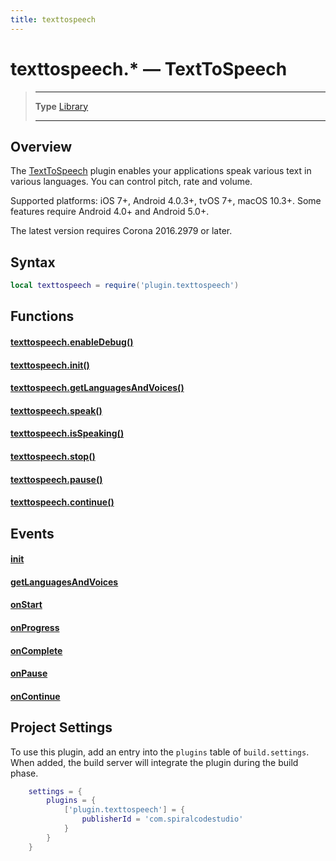 ```yaml
---
title: texttospeech
---
```

# texttospeech.* &mdash; TextToSpeech

> --------------------- ------------------------------------------------------------------------------------------
> __Type__              [Library](https://docs.coronalabs.com/api/type/library.html)
> --------------------- ------------------------------------------------------------------------------------------


## Overview

The [TextToSpeech](https://marketplace.coronalabs.com/plugin/texttospeech) plugin enables your applications speak various text in various languages. You can control pitch, rate and volume.

Supported platforms: iOS 7+, Android 4.0.3+, tvOS 7+, macOS 10.3+. Some features require Android 4.0+ and Android 5.0+.

The latest version requires Corona 2016.2979 or later.

## Syntax
```lua
local texttospeech = require('plugin.texttospeech')  
```
## Functions

#### [texttospeech.enableDebug()](/plugin/texttospeech/enableDebug)

#### [texttospeech.init()](/plugin/texttospeech/init)

#### [texttospeech.getLanguagesAndVoices()](/plugin/texttospeech/getLanguagesAndVoices)

#### [texttospeech.speak()](/plugin/texttospeech/speak)

#### [texttospeech.isSpeaking()](/plugin/texttospeech/isSpeaking)

#### [texttospeech.stop()](/plugin/texttospeech/stop)

#### [texttospeech.pause()](/plugin/texttospeech/pause)

#### [texttospeech.continue()](/plugin/texttospeech/continue)

## Events

#### [init](/plugin/texttospeech/event/init/)

#### [getLanguagesAndVoices](/plugin/texttospeech/event/getLanguagesAndVoices/)

#### [onStart](/plugin/texttospeech/event/onStart/)

#### [onProgress](/plugin/texttospeech/event/onProgress/)

#### [onComplete](/plugin/texttospeech/event/onComplete/)

#### [onPause](/plugin/texttospeech/event/onPause/)

#### [onContinue](/plugin/texttospeech/event/onContinue/)

## Project Settings

To use this plugin, add an entry into the `plugins` table of `build.settings`. When added, the build server will integrate the plugin during the build phase.

```lua
	settings = {
		plugins = {
			['plugin.texttospeech'] = {
				publisherId = 'com.spiralcodestudio'
			}
		}
	}
```
